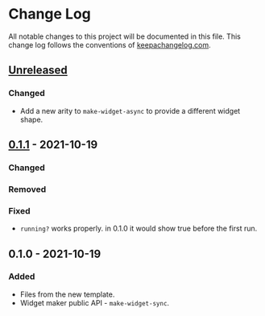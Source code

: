 # Change Log
All notable changes to this project will be documented in this file. This change log follows the conventions of [keepachangelog.com](http://keepachangelog.com/).

## [Unreleased]
### Changed
- Add a new arity to `make-widget-async` to provide a different widget shape.

## [0.1.1] - 2021-10-19
### Changed

### Removed
### Fixed
- `running?` works properly.
  in 0.1.0 it would show true before the first run.
## 0.1.0 - 2021-10-19
### Added
- Files from the new template.
- Widget maker public API - `make-widget-sync`.

[Unreleased]: https://sourcehost.site/your-name/sisyphus/compare/0.1.1...HEAD
[0.1.1]: https://sourcehost.site/your-name/sisyphus/compare/0.1.0...0.1.1
